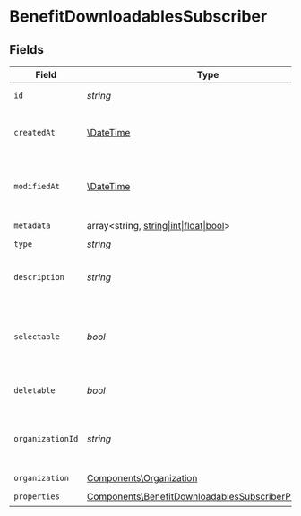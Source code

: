 # BenefitDownloadablesSubscriber


## Fields

| Field                                                                                                                      | Type                                                                                                                       | Required                                                                                                                   | Description                                                                                                                |
| -------------------------------------------------------------------------------------------------------------------------- | -------------------------------------------------------------------------------------------------------------------------- | -------------------------------------------------------------------------------------------------------------------------- | -------------------------------------------------------------------------------------------------------------------------- |
| `id`                                                                                                                       | *string*                                                                                                                   | :heavy_check_mark:                                                                                                         | The ID of the benefit.                                                                                                     |
| `createdAt`                                                                                                                | [\DateTime](https://www.php.net/manual/en/class.datetime.php)                                                              | :heavy_check_mark:                                                                                                         | Creation timestamp of the object.                                                                                          |
| `modifiedAt`                                                                                                               | [\DateTime](https://www.php.net/manual/en/class.datetime.php)                                                              | :heavy_check_mark:                                                                                                         | Last modification timestamp of the object.                                                                                 |
| `metadata`                                                                                                                 | array<string, [string\|int\|float\|bool](../../Models/Components/BenefitDownloadablesSubscriberMetadata.md)>               | :heavy_check_mark:                                                                                                         | N/A                                                                                                                        |
| `type`                                                                                                                     | *string*                                                                                                                   | :heavy_check_mark:                                                                                                         | N/A                                                                                                                        |
| `description`                                                                                                              | *string*                                                                                                                   | :heavy_check_mark:                                                                                                         | The description of the benefit.                                                                                            |
| `selectable`                                                                                                               | *bool*                                                                                                                     | :heavy_check_mark:                                                                                                         | Whether the benefit is selectable when creating a product.                                                                 |
| `deletable`                                                                                                                | *bool*                                                                                                                     | :heavy_check_mark:                                                                                                         | Whether the benefit is deletable.                                                                                          |
| `organizationId`                                                                                                           | *string*                                                                                                                   | :heavy_check_mark:                                                                                                         | The ID of the organization owning the benefit.                                                                             |
| `organization`                                                                                                             | [Components\Organization](../../Models/Components/Organization.md)                                                         | :heavy_check_mark:                                                                                                         | N/A                                                                                                                        |
| `properties`                                                                                                               | [Components\BenefitDownloadablesSubscriberProperties](../../Models/Components/BenefitDownloadablesSubscriberProperties.md) | :heavy_check_mark:                                                                                                         | N/A                                                                                                                        |